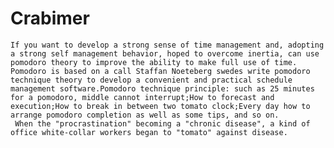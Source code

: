 # Crabimer


    If you want to develop a strong sense of time management and, adopting a strong self management behavior, hoped to overcome inertia, can use pomodoro theory to improve the ability to make full use of time.
    Pomodoro is based on a call Staffan Noeteberg swedes write pomodoro technique theory to develop a convenient and practical schedule management software.Pomodoro technique principle: such as 25 minutes for a pomodoro, middle cannot interrupt;How to forecast and execution;How to break in between two tomato clock;Every day how to arrange pomodoro completion as well as some tips, and so on.
     When the "procrastination" becoming a "chronic disease", a kind of office white-collar workers began to "tomato" against disease.
